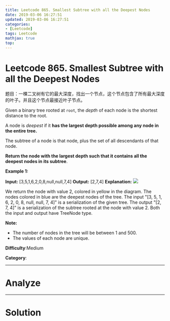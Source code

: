 ```yaml
---
title: Leetcode 865. Smallest Subtree with all the Deepest Nodes
date: 2019-03-06 16:27:51
updated: 2019-03-06 16:27:51
categories: 
- [Leetcode]
tags: Leetcode
mathjax: true
top:
---
```


# Leetcode 865. Smallest Subtree with all the Deepest Nodes

题目：一棵二叉树有它的最大深度，找出一个节点，这个节点包含了所有最大深度的叶子。并且这个节点最接近叶子节点。

Given a binary tree rooted at  `root`, the  _depth_  of each node is the shortest distance to the root.

A node is  _deepest_  if it **has the largest depth possible among any node in the entire tree.**

The subtree of a node is that node, plus the set of all descendants of that node.

**Return the node with the largest depth such that it contains all the deepest nodes in its subtree**.

**Example 1:**

**Input:** [3,5,1,6,2,0,8,null,null,7,4]
**Output:** [2,7,4]
**Explanation:**
![](https://s3-lc-upload.s3.amazonaws.com/uploads/2018/07/01/sketch1.png)

We return the node with value 2, colored in yellow in the diagram.
The nodes colored in blue are the deepest nodes of the tree.
The input "[3, 5, 1, 6, 2, 0, 8, null, null, 7, 4]" is a serialization of the given tree.
The output "[2, 7, 4]" is a serialization of the subtree rooted at the node with value 2.
Both the input and output have TreeNode type.

**Note:**

- The number of nodes in the tree will be between 1 and 500.
- The values of each node are unique.

**Difficulty**:Medium

**Category**:

<!-- more -->

------------

# Analyze

------------

# Solution

```cpp

```